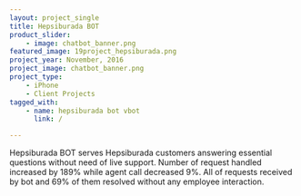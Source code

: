 ```yaml
---
layout: project_single
title: Hepsiburada BOT
product_slider:
    - image: chatbot_banner.png
featured_image: 19project_hepsiburada.png
project_year: November, 2016
project_image: chatbot_banner.png
project_type:
    - iPhone
    - Client Projects
tagged_with:
    - name: hepsiburada bot vbot
      link: /

---
```


Hepsiburada  BOT  serves  Hepsiburada  customers  answering  essential  questions without need of live support. Number of request handled increased by 189% while agent call decreased 9%. All of requests received by bot and 69% of them resolved without any employee interaction.
